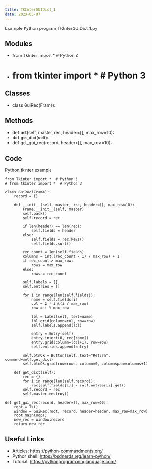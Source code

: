 ```yaml
---
title: TKInterGUIDict_1
date: 2020-05-07
---
```

Example Python program TKInterGUIDict_1.py

## Modules

* from Tkinter import *  # Python 2
* # from tkinter import *  # Python 3

## Classes

* class GuiRec(Frame):

## Methods

* def __init__(self, master, rec, header=[], max_row=10):
* def get_dict(self):
* def get_gui_rec(record, header=[], max_row=10):

## Code

Python tkinter example

    from Tkinter import *  # Python 2
    # from tkinter import *  # Python 3
    
    class GuiRec(Frame):
        record = {}
        
        def __init__(self, master, rec, header=[], max_row=10):
            Frame.__init__(self, master)
            self.pack()
            self.record = rec
            
            if len(header) == len(rec):
                self.fields = header
            else:
                self.fields = rec.keys()
                self.fields.sort()
            
            rec_count = len(self.fields)
            columns = int((rec_count - 1) / max_row) + 1
            if rec_count > max_row:
                rows = max_row
            else:
                rows = rec_count
                
            self.labels = []
            self.entries = []
            
            for i in range(len(self.fields)):
                name = self.fields[i]
                col = 2 * int(i / max_row)
                row = i % max_row
    
                lbl = Label(self, text=name)
                lbl.grid(column=col, row=row)
                self.labels.append(lbl)
    
                entry = Entry(self)
                entry.insert(0, rec[name])
                entry.grid(column=(col+1), row=row)
                self.entries.append(entry)
                
            self.btnOk = Button(self, text="Return", command=self.get_dict)
            self.btnOk.grid(row=rows, column=0, columnspan=columns+1)
    
        def get_dict(self):
            rec = {}
            for i in range(len(self.record)):
                rec[self.fields[i]] = self.entries[i].get()
            self.record = rec
            self.master.destroy()
    
    def get_gui_rec(record, header=[], max_row=10):
        root = Tk()
        window = GuiRec(root, record, header=header, max_row=max_row)
        root.mainloop()
        new_rec = window.record
        return new_rec

## Useful Links

- Articles: https://python-commandments.org/
- Python shell: https://bsdnerds.org/learn-python/
- Tutorial: https://pythonprogramminglanguage.com/
